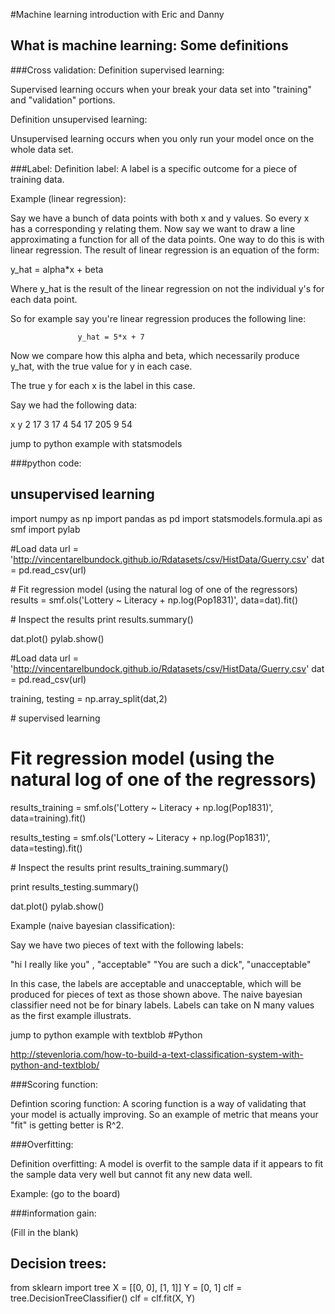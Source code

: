#Machine learning introduction with Eric and Danny

## What is machine learning: Some definitions

###Cross validation:
Definition supervised learning:

Supervised learning occurs when your break your data set into "training" and "validation" portions.  

Definition unsupervised learning:

Unsupervised learning occurs when you only run your model once on the whole data set.

###Label:
Definition label: A label is a specific outcome for a piece of training data.

Example (linear regression):

Say we have a bunch of data points with both x and y values.  So every x has a corresponding y relating them. Now say we want to draw a line approximating a function for all of the data points.  One way to do this is with linear regression.  The result of linear regression is an equation of the form:

y_hat = alpha*x + beta

Where y_hat is the result of the linear regression on not the individual y's for each data point.

So for example say you're linear regression produces the following line:

       	       	   y_hat = 5*x + 7

Now we compare how this alpha and beta, which necessarily produce y_hat, with the true value for y in each case.  

The true y for each x is the label in this case.

Say we had the following data:

x   y
2   17
3   17
4   54
17  205
9   54

jump to python example with statsmodels

###python code:
## unsupervised learning 
import numpy as np
import pandas as pd
import statsmodels.formula.api as smf
import pylab 

\#Load data
url = 'http://vincentarelbundock.github.io/Rdatasets/csv/HistData/Guerry.csv'
dat = pd.read_csv(url)

\# Fit regression model (using the natural log of one of the regressors)
results = smf.ols('Lottery ~ Literacy + np.log(Pop1831)', data=dat).fit()

\# Inspect the results
print results.summary()

dat.plot()
pylab.show()

\#Load data
url = 'http://vincentarelbundock.github.io/Rdatasets/csv/HistData/Guerry.csv'
dat = pd.read_csv(url)

training, testing = np.array_split(dat,2)

\# supervised learning 
# Fit regression model (using the natural log of one of the regressors)
results_training = smf.ols('Lottery ~ Literacy + np.log(Pop1831)', data=training).fit()

results_testing = smf.ols('Lottery ~ Literacy + np.log(Pop1831)', data=testing).fit()


\# Inspect the results
print results_training.summary()

print results_testing.summary()

dat.plot()
pylab.show()


Example (naive bayesian classification):

Say we have two pieces of text with the following labels:

"hi I really like you" , "acceptable"
"You are such a dick", "unacceptable"

In this case, the labels are acceptable and unacceptable, which will be produced for pieces of text as those shown above.  The naive bayesian classifier need not be for binary labels.  Labels can take on N many values as the first example illustrats.

jump to python example with textblob
#Python

http://stevenloria.com/how-to-build-a-text-classification-system-with-python-and-textblob/


###Scoring function:

Defintion scoring function: A scoring function is a way of validating that your model is actually improving.  So an example of metric that means your "fit" is getting better is R^2.


###Overfitting:

Definition overfitting: A model is overfit to the sample data if it appears to fit the sample data very well but cannot fit any new data well.

Example: (go to the board)

###information gain:

(Fill in the blank)
 
## Decision trees:

from sklearn import tree
X = [[0, 0], [1, 1]]
Y = [0, 1]
clf = tree.DecisionTreeClassifier()
clf = clf.fit(X, Y)